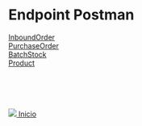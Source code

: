 # Endpoint Postman



[InboundOrder](https://github.com/Vila-java/Projeto_Integrador/blob/develop/src/main/resources/documentation/InboundOrder.md) <br>
[PurchaseOrder](https://github.com/Vila-java/Projeto_Integrador/blob/develop/src/main/resources/documentation/PurchaseOrder.md) <br>
[BatchStock](https://github.com/Vila-java/Projeto_Integrador/blob/develop/src/main/resources/documentation/BatchStock.md) <br>
[Product](https://github.com/Vila-java/Projeto_Integrador/blob/develop/src/main/resources/documentation/Product.md) <br>


<br><br><br><br>
<img src="https://img.icons8.com/ios/20/000000/login-rounded.png"/>[ Inicio](https://github.com/Vila-java/Projeto_Integrador)
